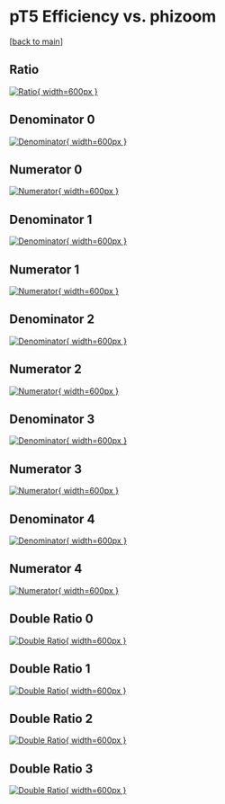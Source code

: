 # pT5 Efficiency vs. phizoom

[[back to main](./)]



## Ratio

[![Ratio](../mtv/var/pT5_vtr_11_0_eff_phizoom.png){ width=600px }](../mtv/var/pT5_vtr_11_0_eff_phizoom.pdf)

## Denominator 0

[![Denominator](../mtv/den/pT5_vtr_11_0_eff_phizoom_den0.png){ width=600px }](../mtv/den/pT5_vtr_11_0_eff_phizoom_den0.pdf)

## Numerator 0

[![Numerator](../mtv/num/pT5_vtr_11_0_eff_phizoom_num0.png){ width=600px }](../mtv/num/pT5_vtr_11_0_eff_phizoom_num0.pdf)

## Denominator 1

[![Denominator](../mtv/den/pT5_vtr_11_0_eff_phizoom_den1.png){ width=600px }](../mtv/den/pT5_vtr_11_0_eff_phizoom_den1.pdf)

## Numerator 1

[![Numerator](../mtv/num/pT5_vtr_11_0_eff_phizoom_num1.png){ width=600px }](../mtv/num/pT5_vtr_11_0_eff_phizoom_num1.pdf)

## Denominator 2

[![Denominator](../mtv/den/pT5_vtr_11_0_eff_phizoom_den2.png){ width=600px }](../mtv/den/pT5_vtr_11_0_eff_phizoom_den2.pdf)

## Numerator 2

[![Numerator](../mtv/num/pT5_vtr_11_0_eff_phizoom_num2.png){ width=600px }](../mtv/num/pT5_vtr_11_0_eff_phizoom_num2.pdf)

## Denominator 3

[![Denominator](../mtv/den/pT5_vtr_11_0_eff_phizoom_den3.png){ width=600px }](../mtv/den/pT5_vtr_11_0_eff_phizoom_den3.pdf)

## Numerator 3

[![Numerator](../mtv/num/pT5_vtr_11_0_eff_phizoom_num3.png){ width=600px }](../mtv/num/pT5_vtr_11_0_eff_phizoom_num3.pdf)

## Denominator 4

[![Denominator](../mtv/den/pT5_vtr_11_0_eff_phizoom_den4.png){ width=600px }](../mtv/den/pT5_vtr_11_0_eff_phizoom_den4.pdf)

## Numerator 4

[![Numerator](../mtv/num/pT5_vtr_11_0_eff_phizoom_num4.png){ width=600px }](../mtv/num/pT5_vtr_11_0_eff_phizoom_num4.pdf)

## Double Ratio 0

[![Double Ratio](../mtv/ratio/pT5_vtr_11_0_eff_phizoom_ratio0.png){ width=600px }](../mtv/ratio/pT5_vtr_11_0_eff_phizoom_ratio0.pdf)

## Double Ratio 1

[![Double Ratio](../mtv/ratio/pT5_vtr_11_0_eff_phizoom_ratio1.png){ width=600px }](../mtv/ratio/pT5_vtr_11_0_eff_phizoom_ratio1.pdf)

## Double Ratio 2

[![Double Ratio](../mtv/ratio/pT5_vtr_11_0_eff_phizoom_ratio2.png){ width=600px }](../mtv/ratio/pT5_vtr_11_0_eff_phizoom_ratio2.pdf)

## Double Ratio 3

[![Double Ratio](../mtv/ratio/pT5_vtr_11_0_eff_phizoom_ratio3.png){ width=600px }](../mtv/ratio/pT5_vtr_11_0_eff_phizoom_ratio3.pdf)

